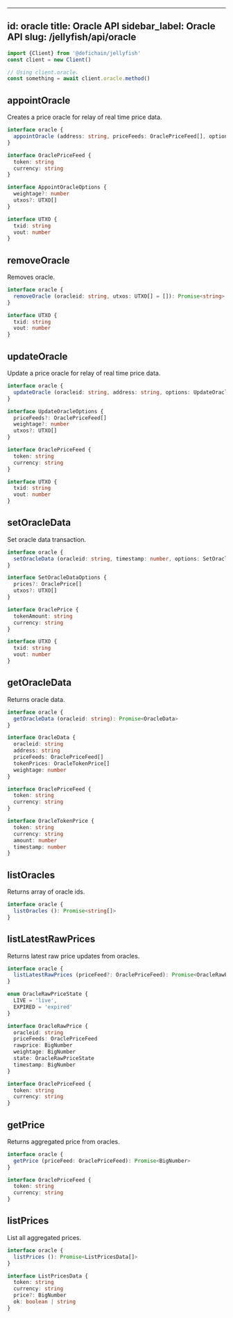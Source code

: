 
---
id: oracle
title: Oracle API
sidebar_label: Oracle API
slug: /jellyfish/api/oracle
---

```js
import {Client} from '@defichain/jellyfish'
const client = new Client()

// Using client.oracle.
const something = await client.oracle.method()
```

## appointOracle

Creates a price oracle for relay of real time price data.

```ts title="client.oracle.appointOracle()"
interface oracle {
  appointOracle (address: string, priceFeeds: OraclePriceFeed[], options: AppointOracleOptions = {}): Promise<string>
}

interface OraclePriceFeed {
  token: string
  currency: string
}

interface AppointOracleOptions {
  weightage?: number
  utxos?: UTXO[]
}

interface UTXO {
  txid: string
  vout: number
}
```

## removeOracle

Removes oracle.

```ts title="client.oracle.removeOracle()"
interface oracle {
  removeOracle (oracleid: string, utxos: UTXO[] = []): Promise<string>
}

interface UTXO {
  txid: string
  vout: number
}
```

## updateOracle

Update a price oracle for relay of real time price data.

```ts title="client.oracle.updateOracle()"
interface oracle {
  updateOracle (oracleid: string, address: string, options: UpdateOracleOptions = {}): Promise<string>
}

interface UpdateOracleOptions {
  priceFeeds?: OraclePriceFeed[]
  weightage?: number
  utxos?: UTXO[]
}

interface OraclePriceFeed {
  token: string
  currency: string
}

interface UTXO {
  txid: string
  vout: number
}
```

## setOracleData

Set oracle data transaction.

```ts title="client.oracle.setOracleData()"
interface oracle {
  setOracleData (oracleid: string, timestamp: number, options: SetOracleDataOptions = {}): Promise<string>
}

interface SetOracleDataOptions {
  prices?: OraclePrice[]
  utxos?: UTXO[]
}

interface OraclePrice {
  tokenAmount: string
  currency: string
}

interface UTXO {
  txid: string
  vout: number
}
```

## getOracleData

Returns oracle data.

```ts title="client.oracle.getOracleData()"
interface oracle {
  getOracleData (oracleid: string): Promise<OracleData>
}

interface OracleData {
  oracleid: string
  address: string
  priceFeeds: OraclePriceFeed[]
  tokenPrices: OracleTokenPrice[]
  weightage: number
}

interface OraclePriceFeed {
  token: string
  currency: string
}

interface OracleTokenPrice {
  token: string
  currency: string
  amount: number
  timestamp: number
}
```

## listOracles

Returns array of oracle ids.

```ts title="client.oracle.listOracles()"
interface oracle {
  listOracles (): Promise<string[]>
}
```

## listLatestRawPrices

Returns latest raw price updates from oracles.

```ts title="client.oracle.listLatestRawPrices()"
interface oracle {
  listLatestRawPrices (priceFeed?: OraclePriceFeed): Promise<OracleRawPrice[]>
}

enum OracleRawPriceState {
  LIVE = 'live',
  EXPIRED = 'expired'
}

interface OracleRawPrice {
  oracleid: string
  priceFeeds: OraclePriceFeed
  rawprice: BigNumber
  weightage: BigNumber
  state: OracleRawPriceState
  timestamp: BigNumber
}

interface OraclePriceFeed {
  token: string
  currency: string
}
```

## getPrice

Returns aggregated price from oracles.

```ts title="client.oracle.getPrice()"
interface oracle {
  getPrice (priceFeed: OraclePriceFeed): Promise<BigNumber>
}

interface OraclePriceFeed {
  token: string
  currency: string
}
```

## listPrices

List all aggregated prices.

```ts title="client.oracle.listPrices()"
interface oracle {
  listPrices (): Promise<ListPricesData[]>
}

interface ListPricesData {
  token: string
  currency: string
  price?: BigNumber
  ok: boolean | string
}
```
